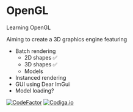 # OpenGL
Learning OpenGL

Aiming to create a 3D graphics engine featuring
- Batch rendering
  - 2D shapes ✅
  - 3D shapes ✅
  - Models
- Instanced rendering
- GUI using Dear ImGui
- Model loading?

[![CodeFactor](https://www.codefactor.io/repository/github/freddycansic/opengl/badge)](https://www.codefactor.io/repository/github/freddycansic/opengl)
[![Codiga.io](https://api.codiga.io/project/32615/score/svg)](https://api.codiga.io/project/32615/score/svg)
